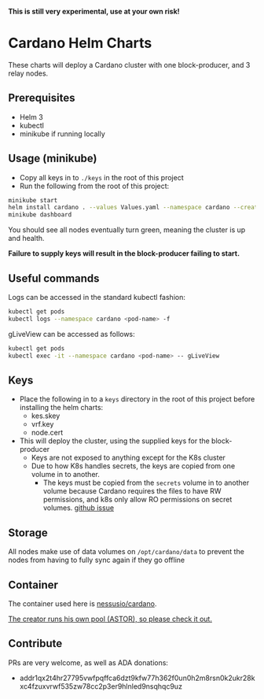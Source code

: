 **This is still very experimental, use at your own risk!**

# Cardano Helm Charts
These charts will deploy a Cardano cluster with one block-producer, and 3 relay nodes.

## Prerequisites
- Helm 3
- kubectl
- minikube if running locally

## Usage (minikube)
- Copy all keys in to `./keys` in the root of this project
- Run the following from the root of this project:
```sh
minikube start
helm install cardano . --values Values.yaml --namespace cardano --create-namespace
minikube dashboard
```
You should see all nodes eventually turn green, meaning the cluster is up and health.

**Failure to supply keys will result in the block-producer failing to start.**

## Useful commands
Logs can be accessed in the standard kubectl fashion:
```sh
kubectl get pods
kubectl logs --namespace cardano <pod-name> -f 
```

gLiveView can be accessed as follows:
```sh
kubectl get pods
kubectl exec -it --namespace cardano <pod-name> -- gLiveView
```

## Keys
- Place the following in to a `keys` directory in the root of this project before installing the helm charts:
    - kes.skey
    - vrf.key 
    - node.cert
- This will deploy the cluster, using the supplied keys for the block-producer
    - Keys are not exposed to anything except for the K8s cluster
    - Due to how K8s handles secrets, the keys are copied from one volume in to another.
        - The keys must be copied from the `secrets` volume in to another volume because Cardano requires the files to have RW permissions, and k8s only allow RO permissions on secret volumes. [github issue](https://github.com/kubernetes/kubernetes/issues/62099)

## Storage
All nodes make use of data volumes on `/opt/cardano/data` to prevent the nodes from having to fully sync again if they go offline

## Container
The container used here is [nessusio/cardano](https://hub.docker.com/r/nessusio/cardano).

[The creator runs his own pool (ASTOR), so please check it out.](http://astorpool.net/)

## Contribute
PRs are very welcome, as well as ADA donations:
- addr1qx2t4hr27795vwfpqffca6dzt9kfw77h362f0un0h2m8rsn0k2ukr28kxc4fzuxvrwf535zw78cc2p3er9hlnled9nsqhqc9uz